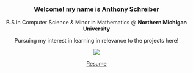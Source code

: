 

<h3 align="center">Welcome! my name is Anthony Schreiber</h3>

<p align="center">
  B.S in Computer Science & Minor in Mathematics @ <b>Northern Michigan University</b> 
</p>

<p align="center">
  Pursuing my interest in learning in relevance to the projects here!
</p>
<p align="center">
<img src="https://github.com/tempre/tempre/blob/main/kirby.gif" atl="kirby!">
</p>

<p align="center"><a href="https://github.com/tempre/tempre/blob/main/AnthonySchreiber%20Resume%202021.pdf">Resume</a></p>





